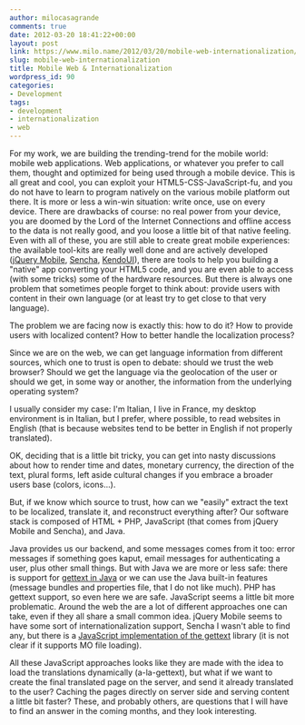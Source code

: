 ```yaml
---
author: milocasagrande
comments: true
date: 2012-03-20 18:41:22+00:00
layout: post
link: https://www.milo.name/2012/03/20/mobile-web-internationalization/
slug: mobile-web-internationalization
title: Mobile Web & Internationalization
wordpress_id: 90
categories:
- Development
tags:
- development
- internationalization
- web
---
```


For my work, we are building the trending-trend for the mobile world: mobile web applications. Web applications, or whatever you prefer to call them, thought and optimized for being used through a mobile device. This is all great and cool, you can exploit your HTML5-CSS-JavaScript-fu, and you do not have to learn to program natively on the various mobile platform out there. It is more or less a win-win situation: write once, use on every device. There are drawbacks of course: no real power from your device, you are doomed by the Lord of the Internet Connections and offline access to the data is not really good, and you loose a little bit of that native feeling. Even with all of these, you are still able to create great mobile experiences: the available tool-kits are really well done and are actively developed ([jQuery Mobile](http://jquerymobile.com/), [Sencha](http://www.sencha.com/), [KendoUI](http://www.kendoui.com/)), there are tools to help you building a "native" app converting your HTML5 code, and you are even able to access (with some tricks) some of the hardware resources. But there is always one problem that sometimes people forget to think about: provide users with content in their own language (or at least try to get close to that very language).

The problem we are facing now is exactly this: how to do it? How to provide users with localized content? How to better handle the localization process?

Since we are on the web, we can get language information from different sources, which one to trust is open to debate: should we trust the web browser? Should we get the language via the geolocation of the user or should we get, in some way or another, the information from the underlying operating system?

I usually consider my case: I'm Italian, I live in France, my desktop environment is in Italian, but I prefer, where possible, to read websites in English (that is because websites tend to be better in English if not properly translated).

OK, deciding that is a little bit tricky, you can get into nasty discussions about how to render time and dates, monetary currency, the direction of the text, plural forms, left aside cultural changes if you embrace a broader users base (colors, icons...).

But, if we know which source to trust, how can we "easily" extract the text to be localized, translate it, and reconstruct everything after? Our software stack is composed of HTML + PHP, JavaScript (that comes from jQuery Mobile and Sencha), and Java.

Java provides us our backend, and some messages comes from it too: error messages if something goes kaput, email messages for authenticating a user, plus other small things. But with Java we are more or less safe: there is support for [gettext in Java](http://code.google.com/p/gettext-commons/) or we can use the Java built-in features (message bundles and properties file, that I do not like much). PHP has gettext support, so even here we are safe.
JavaScript seems a little bit more problematic. Around the web the are a lot of different approaches one can take, even if they all share a small common idea. jQuery Mobile seems to have some sort of internationalization support, Sencha I wasn't able to find any, but there is a [JavaScript implementation of the gettext](http://jsgettext.berlios.de/) library (it is not clear if it supports MO file loading).

All these JavaScript approaches looks like they are made with the idea to load the translations dynamically (a-la-gettext), but what if we want to create the final translated page on the server, and send it already translated to the user? Caching the pages directly on server side and serving content a little bit faster? These, and probably others, are questions that I will have to find an answer in the coming months, and they look interesting.
